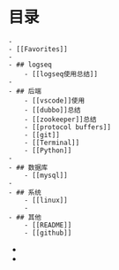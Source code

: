 # 目录
	-
	- [[Favorites]]
	-
	- ## logseq
		- [[logseq使用总结]]
	-
	- ## 后端
		- [[vscode]]使用
		- [[dubbo]]总结
		- [[zookeeper]]总结
		- [[protocol buffers]]
		- [[git]]
		- [[Terminal]]
		- [[Python]]
	-
	- ## 数据库
		- [[mysql]]
	-
	- ## 系统
		- [[linux]]
		-
	- ## 其他
		- [[README]]
		- [[github]]
-
-